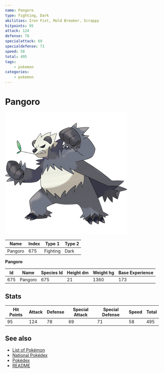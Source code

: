 ```yaml
---
name: Pangoro
type: Fighting, Dark
abilities: Iron Fist, Mold Breaker, Scrappy
hitpoints: 95
attack: 124
defense: 78
specialattack: 69
specialdefense: 71
speed: 58
total: 495
tags:
    - pokemon
categories:
    - pokemon
---
```


# Pangoro


![Pangoro](images/675.png)

| **Name** | **Index** | **Type 1** | **Type 2** |
|----|----|----|----|
| Pangoro | 675 | Fighting | Dark  |

**Pangoro** 




| **Id** | **Name** | **Species Id** | **Height dm** | **Weight hg** | **Base Experience** |
|--------|----------|----------------|------------|------------|---------------------|
| 675 | Pangoro | 675 | 21 | 1360 | 173 |



## Stats

| **Hit Points** | **Attack** | **Defense** | **Special Attack** | **Special Defense** | **Speed** | **Total** |
|----------------|------------|-------------|--------------------|---------------------|-----------|-----------|
| 95 | 124 | 78 | 69 | 71 | 58 | 495 |

## See also

- [List of Pokémon](../pokemon.md)
- [National Pokédex](../national_pokedex.md)
- [Pokédex](../pokedex.md)
- [README](../README.md)
